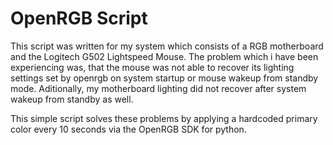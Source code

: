 # OpenRGB Script

This script was written for my system which consists of a RGB motherboard and the Logitech G502 Lightspeed Mouse. The problem which i have been experiencing was, that the mouse was not able to recover its lighting settings set by openrgb on system startup or mouse wakeup from standby mode. Aditionally, my motherboard lighting did not recover after system wakeup from standby as well.

This simple script solves these problems by applying a hardcoded primary color every 10 seconds via the OpenRGB SDK for python.
